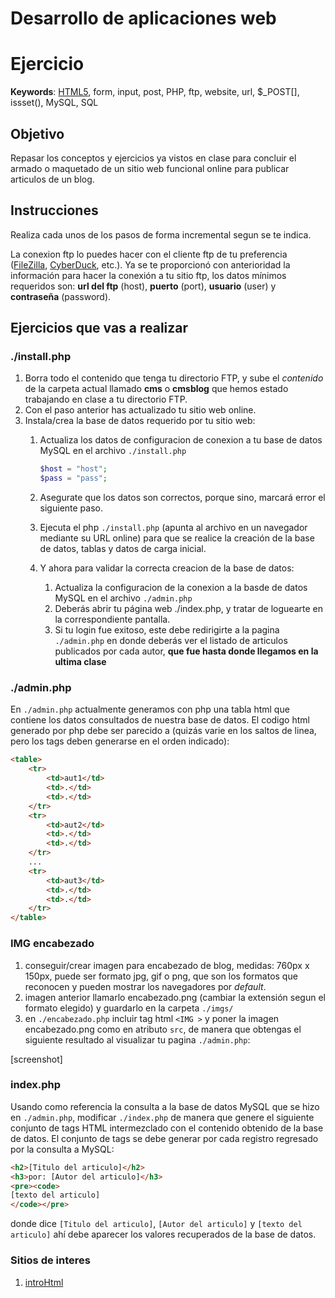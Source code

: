 # Desarrollo de aplicaciones web

# Ejercicio

**Keywords**: [HTML5][html5], form, input, post, PHP, ftp, website, url, $_POST[], issset(), MySQL, SQL

## Objetivo

Repasar los conceptos y ejercicios ya vistos en clase para concluir el armado o maquetado de un sitio web funcional online para publicar articulos de un blog.

## Instrucciones

Realiza cada unos de los pasos de forma incremental segun se te indica.

La conexion ftp lo puedes hacer con el cliente ftp de tu preferencia ([FileZilla][1], [CyberDuck][2], etc.). Ya se te proporcionó con anterioridad la información para hacer la conexión a tu sitio ftp, los datos mínimos requeridos son: **url del ftp** (host), **puerto** (port), **usuario** (user) y **contraseña** (password).

## Ejercicios que vas a realizar

### ./install.php

1. Borra todo el contenido que tenga tu directorio FTP, y sube el *contenido* de la carpeta actual llamado **cms** o **cmsblog** que hemos estado trabajando en clase a tu directorio FTP.
2. Con el paso anterior has actualizado tu sitio web online.
3. Instala/crea la base de datos requerido por tu sitio web:
    1. Actualiza los datos de configuracion de conexion a tu base de datos MySQL en el archivo `./install.php`
    
       ```php
       $host = "host";
       $pass = "pass";
       ```
       
    2. Asegurate que los datos son correctos, porque sino, marcará error el siguiente paso.
    3. Ejecuta el php `./install.php` (apunta al archivo en un navegador mediante su URL online) para que se realice la creación de la base de datos, tablas y datos de carga inicial.
    3. Y ahora para validar la correcta creacion de la base de datos:
        1. Actualiza la configuracion de la conexion a la basde de datos MySQL en el archivo `./admin.php`
        2. Deberás abrir tu página web ./index.php, y tratar de loguearte en la correspondiente pantalla.
        3. Si tu login fue exitoso, este debe redirigirte a la pagina `./admin.php` en donde deberás ver el listado de articulos publicados por cada autor, **que fue hasta donde llegamos en la ultima clase**
        
### ./admin.php

En `./admin.php` actualmente generamos con php una tabla html que contiene los datos consultados de nuestra base de datos. El codigo html generado por php debe ser parecido a (quizás varie en los saltos de linea, pero los tags deben generarse en el orden indicado):

```html
<table>
    <tr>
        <td>aut1</td>
        <td>.</td>
        <td>.</td>
    </tr>
    <tr>
        <td>aut2</td>
        <td>.</td>
        <td>.</td>
    </tr>
    ...
    <tr>
        <td>aut3</td>
        <td>.</td>
        <td>.</td>
    </tr>
</table>
```

### IMG encabezado

1. conseguir/crear imagen para encabezado de blog, medidas: 760px x 150px, puede ser formato jpg, gif o png, que son los formatos que reconocen y pueden mostrar los navegadores por *default*.
2. imagen anterior llamarlo encabezado.png (cambiar la extensión segun el formato elegido) y guardarlo en la carpeta `./imgs/`
3. en `./encabezado.php` incluir tag html `<IMG >` y poner la imagen encabezado.png como en atributo `src`, de manera que obtengas el siguiente resultado al visualizar tu pagina `./admin.php`:

[screenshot]

### index.php

Usando como referencia la consulta a la base de datos MySQL que se hizo en `./admin.php`, modificar `./index.php` de manera que genere el siguiente conjunto de tags HTML intermezclado con el contenido obtenido de la base de datos. El conjunto de tags se debe generar por cada registro regresado por la consulta a MySQL:

```html
<h2>[Titulo del articulo]</h2>
<h3>por: [Autor del articulo]</h3>
<pre><code>
[texto del articulo]
</code></pre>
```

donde dice `[Titulo del articulo]`, `[Autor del articulo]` y `[texto del articulo]` ahí debe aparecer los valores recuperados de la base de datos.


### Sitios de interes

1. [introHtml]


[1]: https://filezilla-project.org/ "FileZilla"
[2]: https://cyberduck.io/?l=es "CyberDuck"
[introHtml]: http://www.desarrolloweb.com/manuales/21/ "Intro HTML"
[html5]: http://www.axtro.es/2011/1/29/12236/manual-de-html5-en-espanol---1-de-3 "HTML 5"
